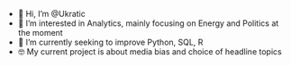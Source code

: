 - 👋 Hi, I’m @Ukratic
- 👀 I’m interested in Analytics, mainly focusing on Energy and Politics at the moment
- 🌱 I’m currently seeking to improve Python, SQL, R
- 🤓 My current project is about media bias and choice of headline topics

<!---
Ukratic/Ukratic is a ✨ special ✨ repository because its `README.md` (this file) appears on your GitHub profile.
You can click the Preview link to take a look at your changes.
--->
